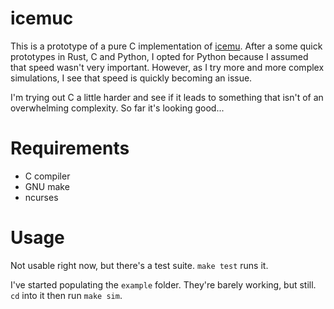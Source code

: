 # icemuc

This is a prototype of a pure C implementation of [icemu](https://github.com/hsoft/icemu). After
a some quick prototypes in Rust, C and Python, I opted for Python because I assumed that speed
wasn't very important. However, as I try more and more complex simulations, I see that speed is
quickly becoming an issue.

I'm trying out C a little harder and see if it leads to something that isn't of an overwhelming
complexity. So far it's looking good...

# Requirements

* C compiler
* GNU make
* ncurses

# Usage

Not usable right now, but there's a test suite. `make test` runs it.

I've started populating the `example` folder. They're barely working, but still. `cd` into it then
run `make sim`.
